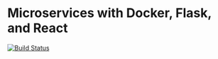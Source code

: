 # Microservices with Docker, Flask, and React

[![Build Status](https://travis-ci.org/kytest/docker-tdd2.svg?branch=master)](https://travis-ci.org/kytest/docker-tdd2)